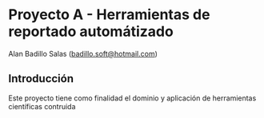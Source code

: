 # Proyecto A - Herramientas de reportado automátizado

Alan Badillo Salas (badillo.soft@hotmail.com)

## Introducción

Este proyecto tiene como finalidad el dominio y aplicación de herramientas científicas contruida